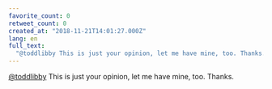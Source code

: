 ```yaml
---
favorite_count: 0
retweet_count: 0
created_at: "2018-11-21T14:01:27.000Z"
lang: en
full_text:
  "@toddlibby This is just your opinion, let me have mine, too. Thanks."
---
```


[@toddlibby](https://twitter.com/toddlibby) This is just your opinion, let me
have mine, too. Thanks.
